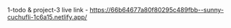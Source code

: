 1-todo & project-3 live link - https://66b64677a80f80295c489fbb--sunny-cuchufli-1c6a15.netlify.app/
